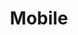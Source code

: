 ---
# This topic lives at
# https://digital.gov/topics/mobile

# Topic Title
title: "Mobile"

# description — keep it short and clear
summary: ""

# Weight
weight: 1

# For more information on managing topics,
# see https://github.com/GSA/digitalgov.gov/wiki/topics
---